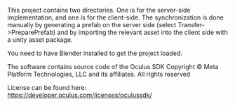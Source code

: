 This project contains two directories. One is for the server-side implementation, and one is for the client-side. The synchronization is done manually by generating a prefab on the server side (select Transfer->PreparePrefab) and by importing the relevant asset into the client side with a 
unity asset package.

You need to have Blender installed to get the project loaded.

The software contains source code of the Oculus SDK
Copyright © Meta Platform Technologies, LLC and its affiliates. All rights reserved

License can be found here: https://developer.oculus.com/licenses/oculussdk/
